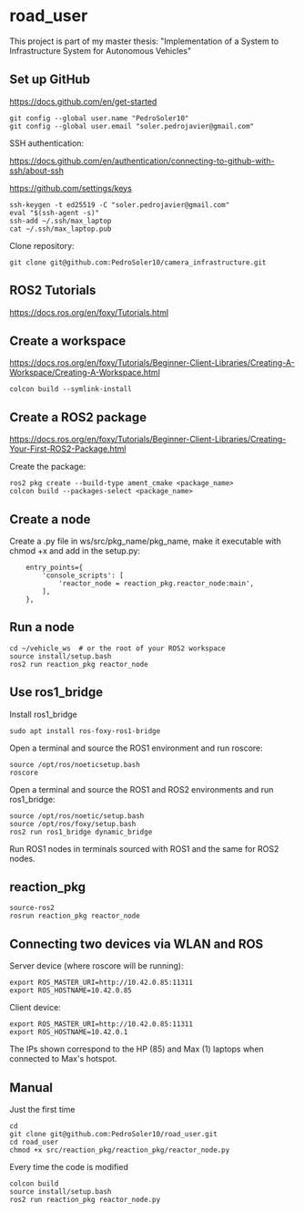 road_user
====
This project is part of my master thesis: "Implementation of a System to Infrastructure System for Autonomous Vehicles"

Set up GitHub
------
https://docs.github.com/en/get-started
```
git config --global user.name "PedroSoler10"
git config --global user.email "soler.pedrojavier@gmail.com"
```
SSH authentication:

https://docs.github.com/en/authentication/connecting-to-github-with-ssh/about-ssh

https://github.com/settings/keys

```
ssh-keygen -t ed25519 -C "soler.pedrojavier@gmail.com"
eval "$(ssh-agent -s)"
ssh-add ~/.ssh/max_laptop
cat ~/.ssh/max_laptop.pub
```

Clone repository:
```
git clone git@github.com:PedroSoler10/camera_infrastructure.git
```

ROS2 Tutorials
----
https://docs.ros.org/en/foxy/Tutorials.html

Create a workspace
----
https://docs.ros.org/en/foxy/Tutorials/Beginner-Client-Libraries/Creating-A-Workspace/Creating-A-Workspace.html
```
colcon build --symlink-install 
```

Create a ROS2 package
----
https://docs.ros.org/en/foxy/Tutorials/Beginner-Client-Libraries/Creating-Your-First-ROS2-Package.html

Create the package:
```
ros2 pkg create --build-type ament_cmake <package_name>
colcon build --packages-select <package_name>
```

Create a node
----
Create a .py file in ws/src/pkg_name/pkg_name, make it executable with chmod +x and add in the setup.py:
```
    entry_points={
        'console_scripts': [
            'reactor_node = reaction_pkg.reactor_node:main',
        ],
    },
```
Run a node
----
```
cd ~/vehicle_ws  # or the root of your ROS2 workspace
source install/setup.bash
ros2 run reaction_pkg reactor_node
```

Use ros1_bridge
----
Install ros1_bridge
```
sudo apt install ros-foxy-ros1-bridge
```
Open a terminal and source the ROS1 environment and run roscore:
```
source /opt/ros/noeticsetup.bash
roscore
```
Open a terminal and source the ROS1 and ROS2 environments and run ros1_bridge:
```
source /opt/ros/noetic/setup.bash
source /opt/ros/foxy/setup.bash
ros2 run ros1_bridge dynamic_bridge
```
Run ROS1 nodes in terminals sourced with ROS1 and the same for ROS2 nodes.

reaction_pkg
----
```
source-ros2
rosrun reaction_pkg reactor_node
```

Connecting two devices via WLAN and ROS
----
Server device (where roscore will be running):
```
export ROS_MASTER_URI=http://10.42.0.85:11311
export ROS_HOSTNAME=10.42.0.85
```
Client device:
```
export ROS_MASTER_URI=http://10.42.0.85:11311
export ROS_HOSTNAME=10.42.0.1
```
The IPs shown correspond to the HP (85) and Max (1) laptops when connected to Max's hotspot.

Manual
----
Just the first time
```
cd
git clone git@github.com:PedroSoler10/road_user.git
cd road_user
chmod +x src/reaction_pkg/reaction_pkg/reactor_node.py
```
Every time the code is modified
```
colcon build
source install/setup.bash
ros2 run reaction_pkg reactor_node.py
```
